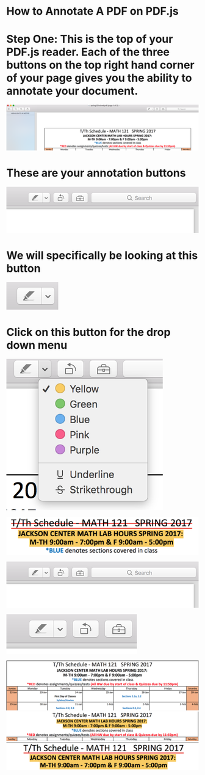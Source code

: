 <h1>
 How to Annotate A PDF on PDF.js
 </h1>
 
 <h1>
 Step One: This is the top of your PDF.js reader. Each of the three buttons on the top right hand corner of your page gives you the ability to annotate your document. 
 </h1>
 
 ![picture](assets/pic9.png) 
 
 <h1>
 These are your annotation buttons
 </h1>
 
 ![picture](assets/pic2.png)
 
 
 <h1> We will specifically be looking at this button
 </h1>
 
 ![picture](assets/pic4.png)
 
 <h1>
 Click on this button for the drop down menu
 </h1>
 
 ![picture](assets/pic5.png)
 
![picture](assets/pic1.png) 

![picture](assets/pic2.png)


![picture](assets/pic3.png)
           
       
                      


![picture](assets/pic6.png)
![picture](assets/pic7.png)
![picture](assets/pic8.png)

